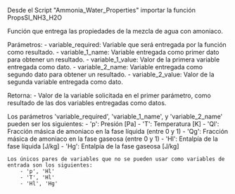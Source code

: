 
Desde el Script "Ammonia_Water_Properties" importar la función PropsSI_NH3_H2O

Función que entrega las propiedades de la mezcla de agua con amoniaco.

Parámetros:
    - variable_required: Variable que será entregada por la función como resultado.
    - variable_1_name: Variable entregada como primer dato para obtener un resultado.
    - variable_1_value: Valor de la primera variable entregada como dato.
    - variable_2_name: Variable entregada como segundo dato para obtener un resultado.
    - variable_2_value: Valor de la segunda variable entregada como dato.

Retorna:
    - Valor de la variable solicitada en el primer parámetro, como resultado de las dos variables entregadas como datos.

Los parámetros 'variable_required', 'variable_1_name', y 'variable_2_name' pueden ser los siguientes:
    - 'p': Presión [Pa]
    - 'T': Temperatura [K]
    - 'Ql': Fracción másica de amoniaco en la fase líquida (entre 0 y 1)
    - 'Qg': Fracción másica de amoniaco en la fase gaseosa (entre 0 y 1)
    - 'Hl': Entalpía de la fase líquida [J/kg]
    - 'Hg': Entalpía de la fase gaseosa [J/kg]

    Los únicos pares de variables que no se pueden usar como variables de entrada son los siguientes:
        - 'p', 'Hl'
        - 'T', 'Hl'
        - 'Hl', 'Hg'
